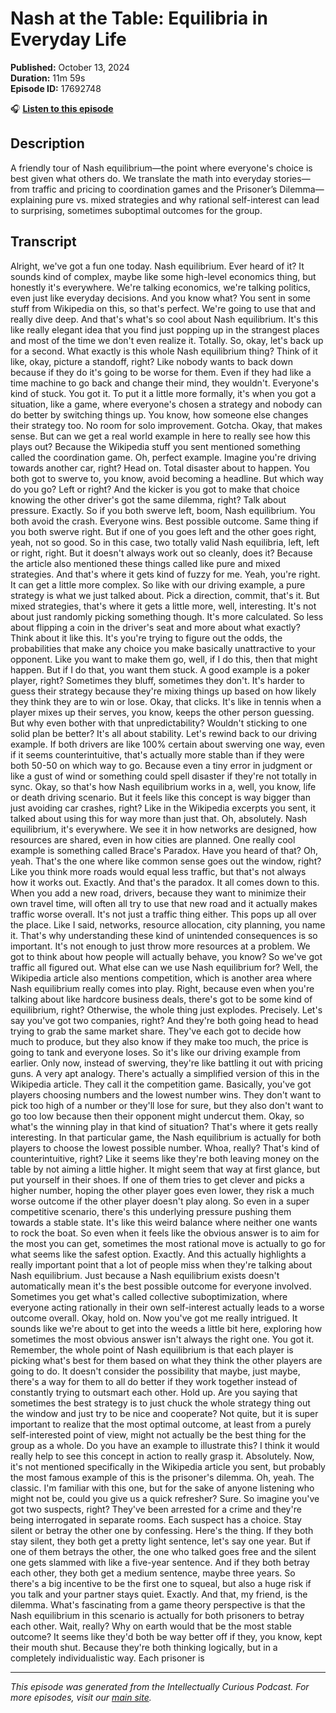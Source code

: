 # Nash at the Table: Equilibria in Everyday Life

**Published:** October 13, 2024  
**Duration:** 11m 59s  
**Episode ID:** 17692748

🎧 **[Listen to this episode](https://intellectuallycurious.buzzsprout.com/2529712/episodes/17692748-nash-at-the-table-equilibria-in-everyday-life)**

## Description

A friendly tour of Nash equilibrium—the point where everyone's choice is best given what others do. We translate the math into everyday stories—from traffic and pricing to coordination games and the Prisoner’s Dilemma—explaining pure vs. mixed strategies and why rational self-interest can lead to surprising, sometimes suboptimal outcomes for the group.

## Transcript

Alright, we've got a fun one today. Nash equilibrium. Ever heard of it? It sounds kind of complex, maybe like some high-level economics thing, but honestly it's everywhere. We're talking economics, we're talking politics, even just like everyday decisions. And you know what? You sent in some stuff from Wikipedia on this, so that's perfect. We're going to use that and really dive deep. And that's what's so cool about Nash equilibrium. It's this like really elegant idea that you find just popping up in the strangest places and most of the time we don't even realize it. Totally. So, okay, let's back up for a second. What exactly is this whole Nash equilibrium thing? Think of it like, okay, picture a standoff, right? Like nobody wants to back down because if they do it's going to be worse for them. Even if they had like a time machine to go back and change their mind, they wouldn't. Everyone's kind of stuck. You got it. To put it a little more formally, it's when you got a situation, like a game, where everyone's chosen a strategy and nobody can do better by switching things up. You know, how someone else changes their strategy too. No room for solo improvement. Gotcha. Okay, that makes sense. But can we get a real world example in here to really see how this plays out? Because the Wikipedia stuff you sent mentioned something called the coordination game. Oh, perfect example. Imagine you're driving towards another car, right? Head on. Total disaster about to happen. You both got to swerve to, you know, avoid becoming a headline. But which way do you go? Left or right? And the kicker is you got to make that choice knowing the other driver's got the same dilemma, right? Talk about pressure. Exactly. So if you both swerve left, boom, Nash equilibrium. You both avoid the crash. Everyone wins. Best possible outcome. Same thing if you both swerve right. But if one of you goes left and the other goes right, yeah, not so good. So in this case, two totally valid Nash equilibria, left, left or right, right. But it doesn't always work out so cleanly, does it? Because the article also mentioned these things called like pure and mixed strategies. And that's where it gets kind of fuzzy for me. Yeah, you're right. It can get a little more complex. So like with our driving example, a pure strategy is what we just talked about. Pick a direction, commit, that's it. But mixed strategies, that's where it gets a little more, well, interesting. It's not about just randomly picking something though. It's more calculated. So less about flipping a coin in the driver's seat and more about what exactly? Think about it like this. It's you're trying to figure out the odds, the probabilities that make any choice you make basically unattractive to your opponent. Like you want to make them go, well, if I do this, then that might happen. But if I do that, you want them stuck. A good example is a poker player, right? Sometimes they bluff, sometimes they don't. It's harder to guess their strategy because they're mixing things up based on how likely they think they are to win or lose. Okay, that clicks. It's like in tennis when a player mixes up their serves, you know, keeps the other person guessing. But why even bother with that unpredictability? Wouldn't sticking to one solid plan be better? It's all about stability. Let's rewind back to our driving example. If both drivers are like 100% certain about swerving one way, even if it seems counterintuitive, that's actually more stable than if they were both 50-50 on which way to go. Because even a tiny error in judgment or like a gust of wind or something could spell disaster if they're not totally in sync. Okay, so that's how Nash equilibrium works in a, well, you know, life or death driving scenario. But it feels like this concept is way bigger than just avoiding car crashes, right? Like in the Wikipedia excerpts you sent, it talked about using this for way more than just that. Oh, absolutely. Nash equilibrium, it's everywhere. We see it in how networks are designed, how resources are shared, even in how cities are planned. One really cool example is something called Brace's Paradox. Have you heard of that? Oh, yeah. That's the one where like common sense goes out the window, right? Like you think more roads would equal less traffic, but that's not always how it works out. Exactly. And that's the paradox. It all comes down to this. When you add a new road, drivers, because they want to minimize their own travel time, will often all try to use that new road and it actually makes traffic worse overall. It's not just a traffic thing either. This pops up all over the place. Like I said, networks, resource allocation, city planning, you name it. That's why understanding these kind of unintended consequences is so important. It's not enough to just throw more resources at a problem. We got to think about how people will actually behave, you know? So we've got traffic all figured out. What else can we use Nash equilibrium for? Well, the Wikipedia article also mentions competition, which is another area where Nash equilibrium really comes into play. Right, because even when you're talking about like hardcore business deals, there's got to be some kind of equilibrium, right? Otherwise, the whole thing just explodes. Precisely. Let's say you've got two companies, right? And they're both going head to head trying to grab the same market share. They've each got to decide how much to produce, but they also know if they make too much, the price is going to tank and everyone loses. So it's like our driving example from earlier. Only now, instead of swerving, they're like battling it out with pricing guns. A very apt analogy. There's actually a simplified version of this in the Wikipedia article. They call it the competition game. Basically, you've got players choosing numbers and the lowest number wins. They don't want to pick too high of a number or they'll lose for sure, but they also don't want to go too low because then their opponent might undercut them. Okay, so what's the winning play in that kind of situation? That's where it gets really interesting. In that particular game, the Nash equilibrium is actually for both players to choose the lowest possible number. Whoa, really? That's kind of counterintuitive, right? Like it seems like they're both leaving money on the table by not aiming a little higher. It might seem that way at first glance, but put yourself in their shoes. If one of them tries to get clever and picks a higher number, hoping the other player goes even lower, they risk a much worse outcome if the other player doesn't play along. So even in a super competitive scenario, there's this underlying pressure pushing them towards a stable state. It's like this weird balance where neither one wants to rock the boat. So even when it feels like the obvious answer is to aim for the most you can get, sometimes the most rational move is actually to go for what seems like the safest option. Exactly. And this actually highlights a really important point that a lot of people miss when they're talking about Nash equilibrium. Just because a Nash equilibrium exists doesn't automatically mean it's the best possible outcome for everyone involved. Sometimes you get what's called collective suboptimization, where everyone acting rationally in their own self-interest actually leads to a worse outcome overall. Okay, hold on. Now you've got me really intrigued. It sounds like we're about to get into the weeds a little bit here, exploring how sometimes the most obvious answer isn't always the right one. You got it. Remember, the whole point of Nash equilibrium is that each player is picking what's best for them based on what they think the other players are going to do. It doesn't consider the possibility that maybe, just maybe, there's a way for them to all do better if they work together instead of constantly trying to outsmart each other. Hold up. Are you saying that sometimes the best strategy is to just chuck the whole strategy thing out the window and just try to be nice and cooperate? Not quite, but it is super important to realize that the most optimal outcome, at least from a purely self-interested point of view, might not actually be the best thing for the group as a whole. Do you have an example to illustrate this? I think it would really help to see this concept in action to really grasp it. Absolutely. Now, it's not mentioned specifically in the Wikipedia article you sent, but probably the most famous example of this is the prisoner's dilemma. Oh, yeah. The classic. I'm familiar with this one, but for the sake of anyone listening who might not be, could you give us a quick refresher? Sure. So imagine you've got two suspects, right? They've been arrested for a crime and they're being interrogated in separate rooms. Each suspect has a choice. Stay silent or betray the other one by confessing. Here's the thing. If they both stay silent, they both get a pretty light sentence, let's say one year. But if one of them betrays the other, the one who talked goes free and the silent one gets slammed with like a five-year sentence. And if they both betray each other, they both get a medium sentence, maybe three years. So there's a big incentive to be the first one to squeal, but also a huge risk if you talk and your partner stays quiet. Exactly. And that, my friend, is the dilemma. What's fascinating from a game theory perspective is that the Nash equilibrium in this scenario is actually for both prisoners to betray each other. Wait, really? Why on earth would that be the most stable outcome? It seems like they'd both be way better off if they, you know, kept their mouth shut. Because they're both thinking logically, but in a completely individualistic way. Each prisoner is

---
*This episode was generated from the Intellectually Curious Podcast. For more episodes, visit our [main site](https://intellectuallycurious.buzzsprout.com).*
